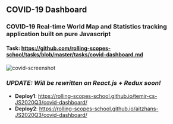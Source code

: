 ## COVID-19 Dashboard
### **COVID-19 Real-time World Map and Statistics tracking application built on pure Javascript**
#### Task: https://github.com/rolling-scopes-school/tasks/blob/master/tasks/covid-dashboard.md
![covid-screenshot](https://user-images.githubusercontent.com/70878638/103081790-defe0380-4602-11eb-8395-ac58ee858af8.png)
### *UPDATE: Will be rewritten on React.js + Redux soon!*
- **Deploy1**: https://rolling-scopes-school.github.io/temir-cs-JS2020Q3/covid-dashboard/
- **Deploy2**: https://rolling-scopes-school.github.io/aitzhans-JS2020Q3/covid-dashboard/
